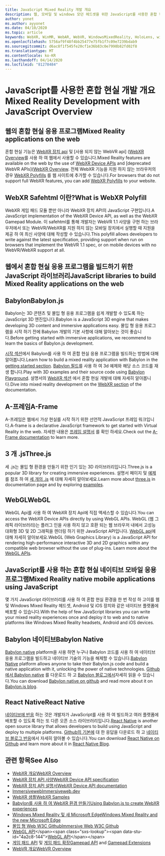 ```yaml
---
title: JavaScript Mixed Reality 개발 개요
description: 웹, 모바일 및 windows 모던 헤드셋을 위한 JavaScript를 사용한 혼합 현실 개발 개요입니다.
author: yonet
ms.author: ayyonet
ms.date: 04/10/2020
ms.topic: article
keywords: WebXR, WinMR, WebAR, WebVR, WindowsMixedReality, HoloLens, windows mixed reality, 웹 vr, 웹 xr, 웹 mr, 웹 ar, 360, 360 비디오, 360 비디오, 360 photo, 360 사진, 360 콘텐츠, 몰입 형 웹, 몰입 형 웹, IW, immersiveweb
ms.openlocfilehash: 5756af9f48f4bb25477e75fb1f7c09e7239bdab9
ms.sourcegitcommit: d6ac8f1f545fe20cf1e36b83c0e7998b82fd02f8
ms.translationtype: MT
ms.contentlocale: ko-KR
ms.lasthandoff: 04/14/2020
ms.locfileid: "81278484"
---
```

# <a name="mixed-reality-development-with-javascript-overview"></a><span data-ttu-id="4a2c8-104">JavaScript를 사용한 혼합 현실 개발 개요</span><span class="sxs-lookup"><span data-stu-id="4a2c8-104">Mixed Reality Development with JavaScript Overview</span></span>

## <a name="mixed-reality-applications-on-the-web"></a><span data-ttu-id="4a2c8-105">웹의 혼합 현실 응용 프로그램</span><span class="sxs-lookup"><span data-stu-id="4a2c8-105">Mixed Reality applications on the web</span></span>

<span data-ttu-id="4a2c8-106">혼합 현실 기능은 [WebXR 장치 api](https://developer.mozilla.org/en-US/docs/Web/API/WebXR_Device_API) 및 [사용 되지 않는 WebVR api] ([WebXR Overview](webxr-overview.md)를 사용 하 여 웹에서 사용할 수 있습니다.</span><span class="sxs-lookup"><span data-stu-id="4a2c8-106">Mixed Reality features are available on the web by the use of [WebXR Device APIs](https://developer.mozilla.org/en-US/docs/Web/API/WebXR_Device_API) and [deprecated WebVR APIs]([WebXR Overview](webxr-overview.md).</span></span> <span data-ttu-id="4a2c8-107">전체 WebXR 기능을 지원 하지 않는 브라우저의 경우 [WebXR Polyfills](https://github.com/immersive-web/webxr-polyfill) 를 웹 사이트에 추가할 수 있습니다.</span><span class="sxs-lookup"><span data-stu-id="4a2c8-107">For browsers that do not support full WebXR features, you can add [WebXR Polyfills](https://github.com/immersive-web/webxr-polyfill) to your website.</span></span>

## <a name="what-is-webxr-polyfill"></a><span data-ttu-id="4a2c8-108">WebXR Safehtml 이란?</span><span class="sxs-lookup"><span data-stu-id="4a2c8-108">What is WebXR Polyfill</span></span>

<span data-ttu-id="4a2c8-109">WebXR 게임 패드 모듈 뿐만 아니라 WebXR 장치 API의 JavaScript 구현입니다.</span><span class="sxs-lookup"><span data-stu-id="4a2c8-109">A JavaScript implementation of the WebXR Device API, as well as the WebXR Gamepad Module.</span></span> <span data-ttu-id="4a2c8-110">이 safehtml를 통해 개발자는 WebVR 1.1 사양을 구현 하는 브라우저에서 또는 WebVR/WebXR를 지원 하지 않는 모바일 장치에서 실행할 때 지원을 제공 하 여 최신 사양에 대해 작성할 수 있습니다.</span><span class="sxs-lookup"><span data-stu-id="4a2c8-110">This polyfill allows developers to write against the latest specification, providing support when run on browsers that implement the WebVR 1.1 spec, or on mobile devices with no WebVR/WebXR support at all.</span></span>

## <a name="javascript-libraries-to-build-mixed-reality-applications-on-the-web"></a><span data-ttu-id="4a2c8-111">웹에서 혼합 현실 응용 프로그램을 빌드하기 위한 JavaScript 라이브러리</span><span class="sxs-lookup"><span data-stu-id="4a2c8-111">JavaScript libraries to build Mixed Reality applications on the web</span></span>

## <a name="babylonjs"></a><span data-ttu-id="4a2c8-112">Babylon</span><span class="sxs-lookup"><span data-stu-id="4a2c8-112">Babylon.js</span></span>

<span data-ttu-id="4a2c8-113">Babylon는 3D 콘텐츠 및 몰입 형 응용 프로그램을 쉽게 개발할 수 있도록 하는 JavaScript 3D 엔진입니다.</span><span class="sxs-lookup"><span data-stu-id="4a2c8-113">Babylon is a JavaScript 3D engine that makes developing 3D content and immersive applications easy.</span></span> <span data-ttu-id="4a2c8-114">몰입 형 응용 프로그램을 시작 하기 전에 Babylon 개발의 기본 사항에 대해 알아보는 것이 좋습니다.</span><span class="sxs-lookup"><span data-stu-id="4a2c8-114">Before getting started with immersive applications, we recommend to learn the basics of Babylon.js development.</span></span>

<span data-ttu-id="4a2c8-115">[시작 섹션](https://doc.babylonjs.com/)에서 Babylon를 사용 하 여 혼합 현실 응용 프로그램을 빌드하는 방법에 대해 알아봅니다.</span><span class="sxs-lookup"><span data-stu-id="4a2c8-115">Learn how to build a mixed reality application with Babylon in the [getting started section](https://doc.babylonjs.com/).</span></span> <span data-ttu-id="4a2c8-116">[Babylon 필드](https://doc.babylonjs.com/examples/)를 사용 하 여 3d 예제와 해당 소스 코드를 재생 합니다.</span><span class="sxs-lookup"><span data-stu-id="4a2c8-116">Play with 3D examples and their source code using [Babylon Playground](https://doc.babylonjs.com/examples/).</span></span> <span data-ttu-id="4a2c8-117">설명서의 [WebXR 섹션](https://doc.babylonjs.com/how_to/introduction_to_webxr) 에서 혼합 현실 개발에 대해 자세히 알아봅니다.</span><span class="sxs-lookup"><span data-stu-id="4a2c8-117">Dive into mixed reality development on the [WebXR section](https://doc.babylonjs.com/how_to/introduction_to_webxr) of the documentation.</span></span> 

## <a name="a-frame"></a><span data-ttu-id="4a2c8-118">A-프레임</span><span class="sxs-lookup"><span data-stu-id="4a2c8-118">A-Frame</span></span>

<span data-ttu-id="4a2c8-119">A-프레임은 웹에서 가상 현실를 시작 하기 위한 선언적 JavaScript 프레임 워크입니다.</span><span class="sxs-lookup"><span data-stu-id="4a2c8-119">A-frame is a declarative JavaScript framework to get started with Virtual Reality in the web.</span></span> <span data-ttu-id="4a2c8-120">자세한 내용은 [프레임 설명서](https://aframe.io/) 를 확인 하세요.</span><span class="sxs-lookup"><span data-stu-id="4a2c8-120">Check out the [A-Frame documentation](https://aframe.io/) to learn more.</span></span>

## <a name="threejs"></a><span data-ttu-id="4a2c8-121">3 개 .js</span><span class="sxs-lookup"><span data-stu-id="4a2c8-121">Three.js</span></span>

<span data-ttu-id="4a2c8-122">세 .js는 몰입 형 환경을 만들기 위한 인기 있는 3D 라이브러리입니다.</span><span class="sxs-lookup"><span data-stu-id="4a2c8-122">Three.js is a popular 3D library for creating immersive experiences.</span></span> <span data-ttu-id="4a2c8-123">설명서 페이지 및 [예제](https://threejs.org/examples/#webgl_animation_cloth)를 참조 하 여 [세 개의 .js](https://threejs.org/docs/index.html#manual/en/introduction/Creating-a-scene) 에 대해 자세히 알아보세요.</span><span class="sxs-lookup"><span data-stu-id="4a2c8-123">Learn more about [three.js](https://threejs.org/docs/index.html#manual/en/introduction/Creating-a-scene) in documentation page and by exploring [examples](https://threejs.org/examples/#webgl_animation_cloth).</span></span>

## <a name="webgl"></a><span data-ttu-id="4a2c8-124">WebGL</span><span class="sxs-lookup"><span data-stu-id="4a2c8-124">WebGL</span></span>

<span data-ttu-id="4a2c8-125">WebGL Api를 사용 하 여 WebXR 장치 Api에 직접 액세스할 수 있습니다.</span><span class="sxs-lookup"><span data-stu-id="4a2c8-125">You can access the WebXR Device APIs directly by using WebGL APIs.</span></span> <span data-ttu-id="4a2c8-126">WebGL (웹 그래픽 라이브러리)는 플러그 인을 사용 하지 않고 호환 되는 웹 브라우저 내에서 고성능 대화형 3D 및 2D 그래픽을 렌더링 하기 위한 JavaScript API입니다. [WebGL api](https://developer.mozilla.org/en-US/docs/Web/API/WebGL_API)에 대해 자세히 알아보세요.</span><span class="sxs-lookup"><span data-stu-id="4a2c8-126">WebGL (Web Graphics Library) is a JavaScript API for rendering high-performance interactive 3D and 2D graphics within any compatible web browser without the use of plug-ins. Learn more about the [WebGL APIs](https://developer.mozilla.org/en-US/docs/Web/API/WebGL_API).</span></span>

## <a name="mixed-reality-native-mobile-applications-using-javascript"></a><span data-ttu-id="4a2c8-127">JavaScript를 사용 하는 혼합 현실 네이티브 모바일 응용 프로그램</span><span class="sxs-lookup"><span data-stu-id="4a2c8-127">Mixed Reality native mobile applications using JavaScript</span></span>

<span data-ttu-id="4a2c8-128">몇 가지 JavaScript 라이브러리를 사용 하 여 혼합 현실 환경을 한 번 작성 하 고이를 웹 및 Windows Mixed Reality 헤드셋, Android 및 iOS 장치와 같은 네이티브 플랫폼에 배포할 수 있습니다.</span><span class="sxs-lookup"><span data-stu-id="4a2c8-128">With the help of few JavaScript libraries you can write your mixed reality experiences once and deploy it to web and to native platforms like Windows Mixed Reality headsets, Android and iOS devices.</span></span>

## <a name="babylon-native"></a><span data-ttu-id="4a2c8-129">Babylon 네이티브</span><span class="sxs-lookup"><span data-stu-id="4a2c8-129">Babylon Native</span></span>

<span data-ttu-id="4a2c8-130">[Babylon native](https://www.babylonjs.com/native/) platform을 사용 하면 누구나 Babylon 코드를 사용 하 여 네이티브 응용 프로그램을 빌드하고 네이티브 기술의 기능을 해제할 수 있습니다.</span><span class="sxs-lookup"><span data-stu-id="4a2c8-130">[Babylon Native](https://www.babylonjs.com/native/) platform allows anyone to take their Babylon.js code and build a native application with it, unlocking the power of native technologies.</span></span> <span data-ttu-id="4a2c8-131">[Github에서 Babylon native](https://github.com/BabylonJS/BabylonNative) 를 다운로드 하 고 [Babylon 블로그에서](https://medium.com/@babylonjs/babylon-native-821f1694fffc)자세히 읽을 수 있습니다.</span><span class="sxs-lookup"><span data-stu-id="4a2c8-131">You can download [Babylon native on github](https://github.com/BabylonJS/BabylonNative) and read more about it on [Babylon.js blog](https://medium.com/@babylonjs/babylon-native-821f1694fffc).</span></span>

## <a name="react-native"></a><span data-ttu-id="4a2c8-132">React Native</span><span class="sxs-lookup"><span data-stu-id="4a2c8-132">React Native</span></span>

<span data-ttu-id="4a2c8-133">[네이티브에 반응](https://reactnative.dev/) 하는 것은 개발자가 JavaScript를 사용 하 여 빌드하고 여러 플랫폼에 배포할 수 있도록 하는 또 다른 오픈 소스 라이브러리입니다.</span><span class="sxs-lookup"><span data-stu-id="4a2c8-133">[React Native](https://reactnative.dev/) is another open source library that allows developers to build using JavaScript and deploy to multiple platforms.</span></span> <span data-ttu-id="4a2c8-134">[Github의 기본에](https://github.com/facebook/react-native) 대 한 응답을 다운로드 하 고 [네이티브 블로그 반응](https://reactnative.dev/blog/)에서 자세히 알아볼 수 있습니다.</span><span class="sxs-lookup"><span data-stu-id="4a2c8-134">You can download [React Native on Github](https://github.com/facebook/react-native) and learn more about it in [React Native Blog](https://reactnative.dev/blog/).</span></span>

## <a name="see-also"></a><span data-ttu-id="4a2c8-135">관련 항목</span><span class="sxs-lookup"><span data-stu-id="4a2c8-135">See Also</span></span>

* [<span data-ttu-id="4a2c8-136">WebXR 개요</span><span class="sxs-lookup"><span data-stu-id="4a2c8-136">WebXR Overview</span></span>](webxr-overview.md)
* [<span data-ttu-id="4a2c8-137">WebXR 장치 API 사양</span><span class="sxs-lookup"><span data-stu-id="4a2c8-137">WebXR Device API specification</span></span>](https://immersive-web.github.io/webxr/)
* [<span data-ttu-id="4a2c8-138">WebXR 장치 API 설명서</span><span class="sxs-lookup"><span data-stu-id="4a2c8-138">WebXR Device API documentation</span></span>](https://developer.mozilla.org/en-US/docs/Web/API/WebXR_Device_API)
* [<span data-ttu-id="4a2c8-139">Immersiveweb</span><span class="sxs-lookup"><span data-stu-id="4a2c8-139">Immersiveweb.dev</span></span>](https://immersiveweb.dev/)
* [<span data-ttu-id="4a2c8-140">WebXR 샘플</span><span class="sxs-lookup"><span data-stu-id="4a2c8-140">WebXR Samples</span></span>](https://immersive-web.github.io/webxr-samples/)
* [<span data-ttu-id="4a2c8-141">Babylon를 사용 하 여 WebXR 환경 만들기</span><span class="sxs-lookup"><span data-stu-id="4a2c8-141">Using Babylon.js to create WebXR experiences</span></span>](https://doc.babylonjs.com/how_to/introduction_to_webxr)
* [<span data-ttu-id="4a2c8-142">Windows Mixed Reality 및 새 Microsoft Edge</span><span class="sxs-lookup"><span data-stu-id="4a2c8-142">Windows Mixed Reality and the new Microsoft Edge</span></span>](https://docs.microsoft.com/windows/mixed-reality/new-microsoft-edge#introducing-the-new-microsoft-edge)
* [<span data-ttu-id="4a2c8-143">몰입 형 Web W3C Github</span><span class="sxs-lookup"><span data-stu-id="4a2c8-143">Immersive Web W3C Github</span></span>](https://github.com/immersive-web)
* <span data-ttu-id="4a2c8-144">[WebGL API](https://msdn.microsoft.com/library/bg182648(v=vs.85).aspx)</span><span class="sxs-lookup"><span data-stu-id="4a2c8-144">[WebGL API](https://msdn.microsoft.com/library/bg182648(v=vs.85).aspx)</span></span>
* <span data-ttu-id="4a2c8-145">[게임 패드 API](https://msdn.microsoft.com/library/dn743630(v=vs.85).aspx) 및 [게임 패드 확장](https://w3c.github.io/gamepad/extensions.html)</span><span class="sxs-lookup"><span data-stu-id="4a2c8-145">[Gamepad API](https://msdn.microsoft.com/library/dn743630(v=vs.85).aspx) and [Gamepad Extensions](https://w3c.github.io/gamepad/extensions.html)</span></span>
* [<span data-ttu-id="4a2c8-146">WebVR 개요</span><span class="sxs-lookup"><span data-stu-id="4a2c8-146">WebVR Overview</span></span>](webvr-overview.md)

